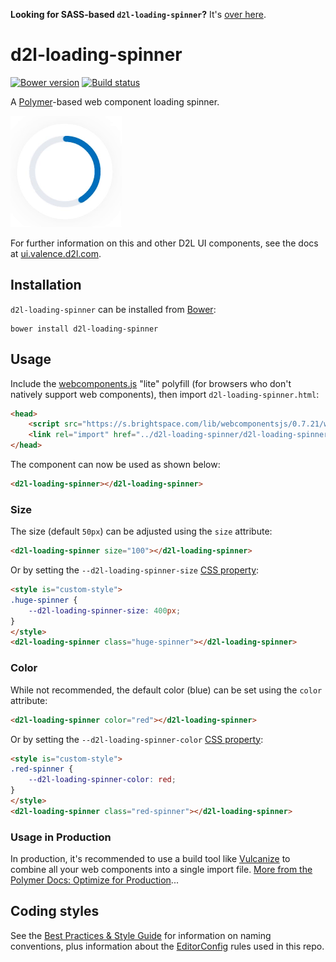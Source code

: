 **Looking for SASS-based `d2l-loading-spinner`?** It's [over here](https://github.com/Brightspace/d2l-loading-spinner-ui/tree/sass).

# d2l-loading-spinner

[![Bower version][bower-image]][bower-url]
[![Build status][ci-image]][ci-url]

A [Polymer](https://www.polymer-project.org/1.0/)-based web component loading spinner.

![screenshot of loading component](/loading-spinner.gif?raw=true)

For further information on this and other D2L UI components, see the docs at [ui.valence.d2l.com](http://ui.valence.d2l.com/).

## Installation

`d2l-loading-spinner` can be installed from [Bower][bower-url]:
```shell
bower install d2l-loading-spinner
```

## Usage

Include the [webcomponents.js](http://webcomponents.org/polyfills/) "lite" polyfill (for browsers who don't natively support web components), then import `d2l-loading-spinner.html`:

```html
<head>
	<script src="https://s.brightspace.com/lib/webcomponentsjs/0.7.21/webcomponents-lite.min.js"></script>
	<link rel="import" href="../d2l-loading-spinner/d2l-loading-spinner.html">
</head>
```

The component can now be used as shown below:

```html
<d2l-loading-spinner></d2l-loading-spinner>
```

### Size

The size (default `50px`) can be adjusted using the `size` attribute:

```html
<d2l-loading-spinner size="100"></d2l-loading-spinner>
```

Or by setting the `--d2l-loading-spinner-size` [CSS property](https://www.polymer-project.org/1.0/docs/devguide/styling#custom-css-properties):

```html
<style is="custom-style">
.huge-spinner {
	--d2l-loading-spinner-size: 400px;
}
</style>
<d2l-loading-spinner class="huge-spinner"></d2l-loading-spinner>
```

### Color

While not recommended, the default color (blue) can be set using the `color` attribute:

```html
<d2l-loading-spinner color="red"></d2l-loading-spinner>
```

Or by setting the `--d2l-loading-spinner-color` [CSS property](https://www.polymer-project.org/1.0/docs/devguide/styling#custom-css-properties):

```html
<style is="custom-style">
.red-spinner {
	--d2l-loading-spinner-color: red;
}
</style>
<d2l-loading-spinner class="red-spinner"></d2l-loading-spinner>
```

### Usage in Production

In production, it's recommended to use a build tool like [Vulcanize](https://github.com/Polymer/vulcanize) to combine all your web components into a single import file. [More from the Polymer Docs: Optimize for Production](https://www.polymer-project.org/1.0/tools/optimize-for-production.html)...

## Coding styles

See the [Best Practices & Style Guide](https://github.com/Brightspace/valence-ui-docs/wiki/Best-Practices-&-Style-Guide) for information on naming conventions, plus information about the [EditorConfig](http://editorconfig.org) rules used in this repo.

[bower-url]: http://bower.io/search/?q=d2l-loading-spinner
[bower-image]: https://img.shields.io/bower/v/d2l-loading-spinner.svg
[ci-url]: https://travis-ci.org/Brightspace/d2l-loading-spinner-ui
[ci-image]: https://travis-ci.org/Brightspace/d2l-loading-spinner-ui.svg?branch=master
